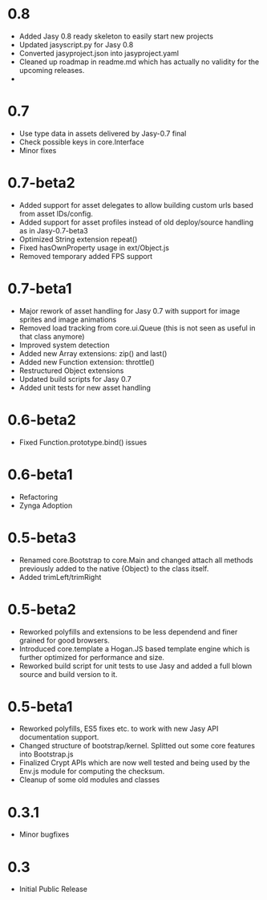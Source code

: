 0.8
===

- Added Jasy 0.8 ready skeleton to easily start new projects 
- Updated jasyscript.py for Jasy 0.8
- Converted jasyproject.json into jasyproject.yaml
- Cleaned up roadmap in readme.md which has actually no validity for the upcoming releases.
- 


0.7
===

- Use type data in assets delivered by Jasy-0.7 final
- Check possible keys in core.Interface
- Minor fixes

0.7-beta2
=========

- Added support for asset delegates to allow building custom urls based from asset IDs/config.
- Added support for asset profiles instead of old deploy/source handling as in Jasy-0.7-beta3
- Optimized String extension repeat()
- Fixed hasOwnProperty usage in ext/Object.js
- Removed temporary added FPS support

0.7-beta1
=========

- Major rework of asset handling for Jasy 0.7 with support for image sprites and image animations
- Removed load tracking from core.ui.Queue (this is not seen as useful in that class anymore)
- Improved system detection
- Added new Array extensions: zip() and last()
- Added new Function extension: throttle()
- Restructured Object extensions
- Updated build scripts for Jasy 0.7
- Added unit tests for new asset handling

0.6-beta2
=========

- Fixed Function.prototype.bind() issues

0.6-beta1
=========

- Refactoring
- Zynga Adoption

0.5-beta3
=========

- Renamed core.Bootstrap to core.Main and changed attach all methods previously added to the native {Object} to the class itself.
- Added trimLeft/trimRight

0.5-beta2
=========

- Reworked polyfills and extensions to be less dependend and finer grained for good browsers.
- Introduced core.template a Hogan.JS based template engine which is further optimized for performance and size.
- Reworked build script for unit tests to use Jasy and added a full blown source and build version to it.

0.5-beta1
=========

- Reworked polyfills, ES5 fixes etc. to work with new Jasy API documentation support.
- Changed structure of bootstrap/kernel. Splitted out some core features into Bootstrap.js
- Finalized Crypt APIs which are now well tested and being used by the Env.js module for computing the checksum.
- Cleanup of some old modules and classes

0.3.1
=====

- Minor bugfixes

0.3
===

- Initial Public Release
